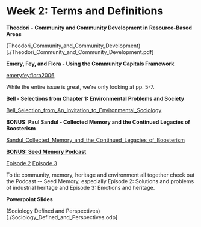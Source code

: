  # Week 2: Terms and Definitions

**Theodori - Community and Community Development in Resource-Based Areas**

(Theodori_Community_and_Community_Development)[./Theodori_Community_and_Community_Development.pdf]

**Emery, Fey, and Flora - Using the Community Capitals Framework**

[emeryfeyflora2006](./emeryfeyflora2006.pdf)

While the entire issue is great, we're only looking at pp. 5-7. 

**Bell - Selections from Chapter 1: Environmental Problems and Society**

[Bell_Selection_from_An_Invitation_to_Environmental_Sociology](./Bell_Selection_from_An_Invitation_to_Environmental_Sociology.pdf)

**BONUS: Paul Sandul - Collected Memory and the Continued Legacies of Boosterism**

[Sandul_Collected_Memory_and_the_Continued_Legacies_of_Boosterism](./Sandul_Collected_Memory_and_the_Continued_Legacies_of_Boosterism.pdf)

**<span style="text-decoration: underline">BONUS: Seed Memory Podcast</span>**

[Episode 2](./seed_memory_podcast_episode_2.ogg)
[Episode 3](./seed_memory_podcast_episode_3.ogg)

To tie community, memory, heritage and environment all together check out the Podcast -- Seed Memory, especially Episode 2: Solutions and problems of industrial heritage and Episode 3: Emotions and heritage.

**Powerpoint Slides**

(Sociology Defined and Perspectives)[./Sociology_Defined_and_Perspectives.odp]
